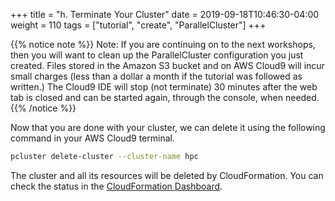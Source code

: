 +++
title = "h. Terminate Your Cluster"
date = 2019-09-18T10:46:30-04:00
weight = 110
tags = ["tutorial", "create", "ParallelCluster"]
+++

{{% notice note %}}
Note: If you are continuing on to the next workshops, then you will want to clean up the ParallelCluster configuration you just created. Files stored in the Amazon S3 bucket and on AWS Cloud9 will incur small charges (less than a dollar a month if the tutorial was followed as written.) The Cloud9 IDE will stop (not terminate) 30 minutes after the web tab is closed and can be started again, through the console, when needed.
{{% /notice %}}

Now that you are done with your cluster, we can delete it using the following command in your AWS Cloud9 terminal.

```bash
pcluster delete-cluster --cluster-name hpc
```

The cluster and all its resources will be deleted by CloudFormation. You can check the status in the [CloudFormation Dashboard](https://console.aws.amazon.com/cloudformation).
